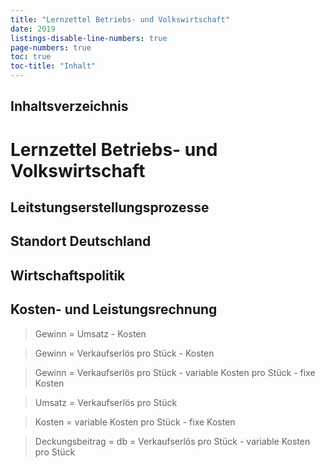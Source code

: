 ```yaml
---
title: "Lernzettel Betriebs- und Volkswirtschaft"
date: 2019
listings-disable-line-numbers: true
page-numbers: true
toc: true
toc-title: "Inhalt"
---
```


## Inhaltsverzeichnis
# Lernzettel Betriebs- und Volkswirtschaft
## Leitstungserstellungsprozesse
## Standort Deutschland
## Wirtschaftspolitik
## Kosten- und Leistungsrechnung
> Gewinn = Umsatz - Kosten

> Gewinn = Verkaufserlös pro Stück - Kosten

> Gewinn = Verkaufserlös pro Stück - variable Kosten pro Stück - fixe Kosten

> Umsatz = Verkaufserlös pro Stück

> Kosten = variable Kosten pro Stück - fixe Kosten

> Deckungsbeitrag = db = Verkaufserlös pro Stück - variable Kosten pro Stück